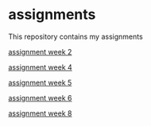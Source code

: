 # assignments
This repository contains my assignments

[assignment week 2](https://github.com/DS117/assignments/blob/master/Assignment_week_2(1).ipynb)

[assignment week 4](https://github.com/DS117/assignments/blob/master/Assignment_week_4%20(1).ipynb)

[assignment week 5](https://github.com/DS117/assignments/blob/master/Assignment_week_5.ipynb)

[assignment week 6](https://github.com/DS117/assignments/blob/master/assignment4(1).ipynb)

[assignment week 8](https://github.com/DS117/assignments/blob/master/assignment5(1).ipynb)
